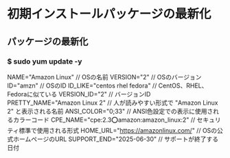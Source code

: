 # 初期インストールパッケージの最新化

## パッケージの最新化
### $ sudo yum update -y
NAME="Amazon Linux"   // OSの名前
VERSION="2"   // OSのバージョン
ID="amzn"   // OSのID
ID_LIKE="centos rhel fedora"   // CentOS、RHEL、Fedoraに似ている
VERSION_ID="2"   // バージョンID
PRETTY_NAME="Amazon Linux 2"   // 人が読みやすい形式で "Amazon Linux 2" と表示される名前
ANSI_COLOR="0;33"   // ANSI色設定での表示に使用されるカラーコード
CPE_NAME="cpe:2.3:o:amazon:amazon_linux:2"   // セキュリティ標準で使用される形式
HOME_URL="https://amazonlinux.com/"   // OSの公式ホームページのURL
SUPPORT_END="2025-06-30"   // サポートが終了する日付